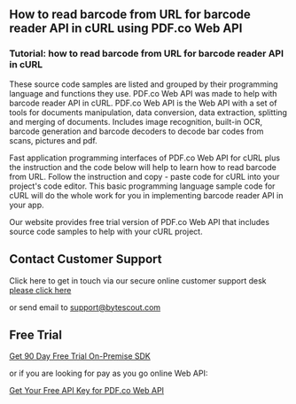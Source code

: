 ## How to read barcode from URL for barcode reader API in cURL using PDF.co Web API

### Tutorial: how to read barcode from URL for barcode reader API in cURL

These source code samples are listed and grouped by their programming language and functions they use. PDF.co Web API was made to help with barcode reader API in cURL. PDF.co Web API is the Web API with a set of tools for documents manipulation, data conversion, data extraction, splitting and merging of documents. Includes image recognition, built-in OCR, barcode generation and barcode decoders to decode bar codes from scans, pictures and pdf.

Fast application programming interfaces of PDF.co Web API for cURL plus the instruction and the code below will help to learn how to read barcode from URL. Follow the instruction and copy - paste code for cURL into your project's code editor. This basic programming language sample code for cURL will do the whole work for you in implementing barcode reader API in your app.

Our website provides free trial version of PDF.co Web API that includes source code samples to help with your cURL project.

## Contact Customer Support

Click here to get in touch via our secure online customer support desk [please click here](https://bytescout.zendesk.com/hc/en-us/requests/new?subject=PDF.co%20Web%20API%20Question)

or send email to [support@bytescout.com](mailto:support@bytescout.com?subject=PDF.co%20Web%20API%20Question) 

## Free Trial

[Get 90 Day Free Trial On-Premise SDK](https://bytescout.com/download/web-installer?utm_source=github-readme)

or if you are looking for pay as you go online Web API:

[Get Your Free API Key for PDF.co Web API](https://pdf.co/documentation/api?utm_source=github-readme)